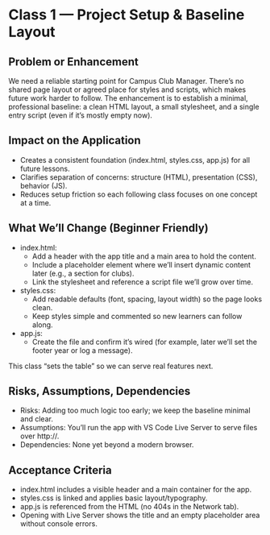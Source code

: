 # Class 1 — Project Setup & Baseline Layout

## Problem or Enhancement

We need a reliable starting point for Campus Club Manager. There’s no shared page layout or agreed place for styles and scripts, which makes future work harder to follow. The enhancement is to establish a minimal, professional baseline: a clean HTML layout, a small stylesheet, and a single entry script (even if it’s mostly empty now).

## Impact on the Application

- Creates a consistent foundation (index.html, styles.css, app.js) for all future lessons.
- Clarifies separation of concerns: structure (HTML), presentation (CSS), behavior (JS).
- Reduces setup friction so each following class focuses on one concept at a time.

## What We’ll Change (Beginner Friendly)

- index.html:
  - Add a header with the app title and a main area to hold the content.
  - Include a placeholder element where we’ll insert dynamic content later (e.g., a section for clubs).
  - Link the stylesheet and reference a script file we’ll grow over time.
- styles.css:
  - Add readable defaults (font, spacing, layout width) so the page looks clean.
  - Keep styles simple and commented so new learners can follow along.
- app.js:
  - Create the file and confirm it’s wired (for example, later we’ll set the footer year or log a message).

This class “sets the table” so we can serve real features next.

## Risks, Assumptions, Dependencies

- Risks: Adding too much logic too early; we keep the baseline minimal and clear.
- Assumptions: You’ll run the app with VS Code Live Server to serve files over http://.
- Dependencies: None yet beyond a modern browser.

## Acceptance Criteria

- index.html includes a visible header and a main container for the app.
- styles.css is linked and applies basic layout/typography.
- app.js is referenced from the HTML (no 404s in the Network tab).
- Opening with Live Server shows the title and an empty placeholder area without console errors.
